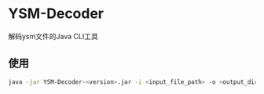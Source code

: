 # YSM-Decoder

解码ysm文件的Java CLI工具

## 使用

```bash
java -jar YSM-Decoder-<version>.jar -i <input_file_path> -o <output_dir_path>
```
